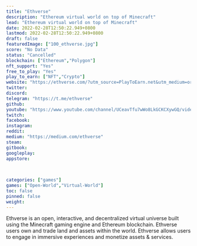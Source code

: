 ```yaml
---
title: "Ethverse"
description: "Ethereum virtual world on top of Minecraft"
lead: "Ethereum virtual world on top of Minecraft"
date: 2022-02-28T12:50:22.949+0800
lastmod: 2022-02-28T12:50:22.949+0800
draft: false
featuredImage: ["100_ethverse.jpg"]
score: "No Data"
status: "Cancelled"
blockchain: ["Ethereum","Polygon"]
nft_support: "Yes"
free_to_play: "Yes"
play_to_earn: ["NFT","Crypto"]
website: "https://ethverse.com/?utm_source=PlayToEarn.net&utm_medium=organic&utm_campaign=gamepage"
twitter: 
discord: 
telegram: "https://t.me/ethverse"
github: 
youtube: "https://www.youtube.com/channel/UCeavTfu7wWo8LkGCKCXywGQ/videos"
twitch: 
facebook: 
instagram: 
reddit: 
medium: "https://medium.com/ethverse"
steam: 
gitbook: 
googleplay: 
appstore: 

  
    
categories: ["games"]
games: ["Open-World","Virtual-World"]
toc: false
pinned: false
weight: 
---
```

Ethverse is an open, interactive, and decentralized virtual universe built using the Minecraft gaming engine and Ethereum blockchain. Ethverse users own and trade land and assets within the world. Ethverse allows users to engage in immersive experiences and monetize assets &amp; services.